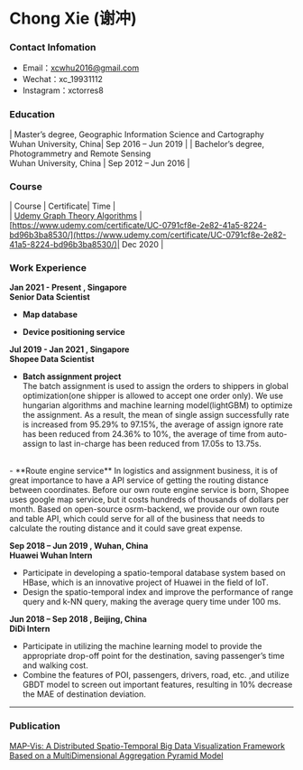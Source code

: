 # Chong Xie (谢冲)

### Contact Infomation

- Email：xcwhu2016@gmail.com 
- Wechat：xc_19931112
- Instagram：xctorres8


### Education

| Master’s degree, Geographic Information Science and Cartography<br>Wuhan University, China| Sep 2016 – Jun 2019 |
| Bachelor’s degree, Photogrammetry and Remote Sensing <br>Wuhan University, China | Sep 2012 – Jun 2016 |


### Course  

| Course | Certificate| Time |  
| [Udemy  Graph Theory Algorithms](https://www.udemy.com/course/graph-theory-algorithms/) |[https://www.udemy.com/certificate/UC-0791cf8e-2e82-41a5-8224-bd96b3ba8530/](https://www.udemy.com/certificate/UC-0791cf8e-2e82-41a5-8224-bd96b3ba8530/)| Dec 2020 |


### Work Experience
**Jan 2021 - Present , Singapore**  
**Senior Data Scientist**   
- **Map database**

- **Device positioning service**

**Jul 2019 - Jan 2021 , Singapore**  
**Shopee Data Scientist**
- **Batch assignment project**  
The batch assignment is used to assign the orders to shippers in global optimization(one shipper is allowed to accept one order only). We use hungarian algorithms and machine learning model(lightGBM) to optimize the assignment. As a result, the mean of single assign successfully rate is increased from 95.29% to 97.15%, the average of assign ignore rate has been reduced from 24.36% to 10%, the average of time from auto-assign to last in-charge has been reduced from 17.05s to 13.75s.  
<br>
- **Route engine service**  
In logistics and assignment business, it is of great importance to have a API service of getting the routing distance between coordinates. Before our own route engine service is born, Shopee uses google map service, but it costs hundreds of thousands of dollars per month. Based on open-source osrm-backend, we provide our own route and table API, which could serve for all of the business that needs to calculate the routing distance and it could save great expense. 

**Sep 2018 – Jun 2019 , Wuhan, China**  
**Huawei Wuhan   Intern**
- Participate in developing a spatio-temporal database system based on HBase, which is an innovative project of Huawei in the field of IoT.
- Design the spatio-temporal index and improve the performance of range query and k-NN query, making the average query time under 100 ms.  

**Jun 2018 – Sep 2018 , Beijing, China**  
**DiDi   Intern**
- Participate in utilizing the machine learning model to provide the appropriate drop-off point for the destination, saving passenger’s time and walking cost.
- Combine the features of POI, passengers, drivers, road, etc. ,and utilize GBDT model to screen out important features, resulting in 10% decrease the MAE of destination deviation.

---

### Publication  

[MAP-Vis: A Distributed Spatio-Temporal Big Data Visualization Framework Based on a MultiDimensional Aggregation Pyramid Model](https://www.mdpi.com/2076-3417/10/2/598/htm)

